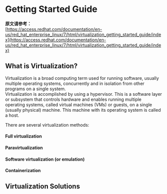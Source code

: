 # Getting Started Guide
**原文请参考：**  
[https://access.redhat.com/documentation/en-us/red_hat_enterprise_linux/7/html/virtualization_getting_started_guide/index](https://access.redhat.com/documentation/en-us/red_hat_enterprise_linux/7/html/virtualization_getting_started_guide/index)
## What is Virtualization?
Virtualization is a broad computing term used for running software, usually multiple operating systems, concurrently and in isolation from other programs on a single system.  
Virtualization is accomplished by using a hypervisor. This is a software layer or subsystem that controls hardware and enables running multiple operating systems, called virtual machines (VMs) or guests, on a single (usually physical) machine. This machine with its operating system is called a host.

There are several virtualization methods:  
#### Full virtualization
#### Paravirtualization
#### Software virtualization (or emulation)
#### Containerization
## Virtualization Solutions